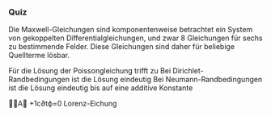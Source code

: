 ### Quiz

Die Maxwell-Gleichungen sind komponentenweise betrachtet ein System von gekoppelten Differentialgleichungen, 
und zwar 8 Gleichungen für sechs zu bestimmende Felder. Diese Gleichungen sind daher für beliebige Quellterme lösbar.

Für die Lösung der Poissongleichung trifft zu
Bei Dirichlet-Randbedingungen ist die Lösung eindeutig
Bei Neumann-Randbedingungen ist die Lösung eindeutig bis auf eine additive Konstante

∇⋅A⃗ +1c∂tϕ=0  Lorenz-Eichung
